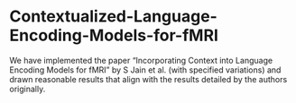 # Contextualized-Language-Encoding-Models-for-fMRI
We have implemented the paper “Incorporating Context into Language Encoding Models for fMRI” by S Jain et al. (with specified variations) and drawn reasonable results that align with the results detailed by the authors originally.

